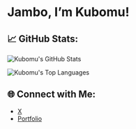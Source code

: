 # Jambo, I’m Kubomu!

## 📈 GitHub Stats:

![Kubomu's GitHub Stats](https://github-readme-stats.vercel.app/api?username=Kubomu&show_icons=true&theme=dark)

![Kubomu's Top Languages](https://github-readme-stats.vercel.app/api/top-langs/?username=Kubomu&layout=compact&theme=dark)

## 🌐 Connect with Me:

- [X](https://x.com/KubomuEdi)
- [Portfolio](https://main.d29iii5eeiyzey.amplifyapp.com/)
